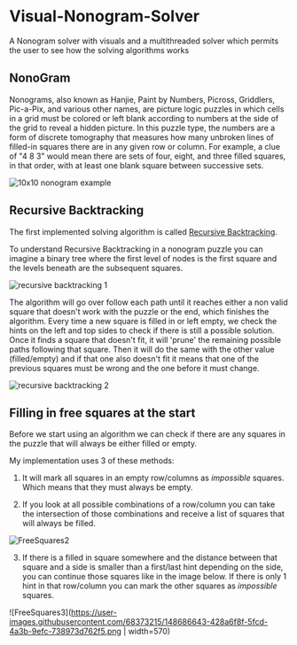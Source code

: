 # Visual-Nonogram-Solver
A Nonogram solver with visuals and a multithreaded solver which permits the user to see how the solving algorithms works

## NonoGram

Nonograms, also known as Hanjie, Paint by Numbers, Picross, Griddlers, Pic-a-Pix, and various other names, are picture logic puzzles in which cells in a grid must be colored or left blank according to numbers at the side of the grid to reveal a hidden picture. In this puzzle type, the numbers are a form of discrete tomography that measures how many unbroken lines of filled-in squares there are in any given row or column. For example, a clue of "4 8 3" would mean there are sets of four, eight, and three filled squares, in that order, with at least one blank square between successive sets.

![10x10 nonogram example](http://1.bp.blogspot.com/-XucdN4XEdys/V0uzHm-R7lI/AAAAAAAAAJ8/gQdSWv9bnjcrMmq0d7bb5NlaUKjXP4PjgCK4B/s1600/19%2B%253F.PNG)

## Recursive Backtracking
The first implemented solving algorithm is called [Recursive Backtracking](https://algodaily.com/lessons/recursive-backtracking-for-combinatorial-path-finding-and-sudoku-solver-algorithms).

To understand Recursive Backtracking in a nonogram puzzle you can imagine a binary tree where the first level of nodes is the first square and the levels beneath are the subsequent squares.

![recursive backtracking 1](https://user-images.githubusercontent.com/68373215/148685623-16f2b988-17ea-4b51-ab1d-7e8f52d3d576.png)

The algorithm will go over follow each path until it reaches either a non valid square that doesn't work with the puzzle or the end, which finishes the algorithm.
Every time a new square is filled in or left empty, we check the hints on the left and top sides to check if there is still a possible solution. Once it finds a square that doesn't fit, it will 'prune' the remaining possible paths following that square. Then it will do the same with the other value (filled/empty) and if that one also doesn't fit it means that one of the previous squares must be wrong and the one before it must change. 

![recursive backtracking 2](https://user-images.githubusercontent.com/68373215/148685627-dbd2dfe1-a70a-444a-81c6-27a78f42e869.png)

## Filling in free squares at the start

Before we start using an algorithm we can check if there are any squares in the puzzle that will always be either filled or empty.

My implementation uses 3 of these methods:

1. It will mark all squares in an empty row/columns as _impossible_ squares. Which means that they must always be empty.

2. If you look at all possible combinations of a row/column you can take the intersection of those combinations and receive a list of squares that will always be filled.

![FreeSquares2](https://user-images.githubusercontent.com/68373215/148686484-0bebe769-5fe8-4773-b8b7-5204a6aefcb7.png)

3. If there is a filled in square somewhere and the distance between that square and a side is smaller than a first/last hint depending on the side, you can continue those squares like in the image below. If there is only 1 hint in that row/column you can mark the other squares as _impossible_ squares.

![FreeSquares3](https://user-images.githubusercontent.com/68373215/148686643-428a6f8f-5fcd-4a3b-9efc-738973d762f5.png | width=570)

